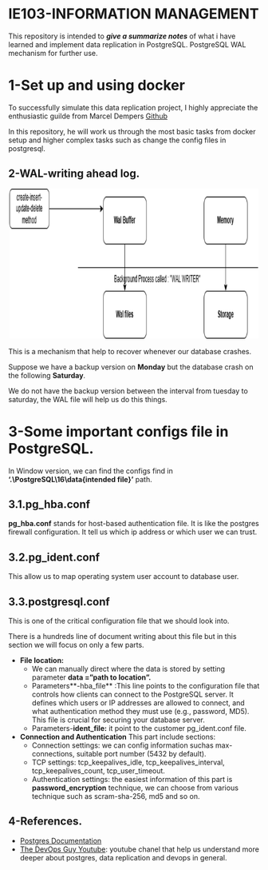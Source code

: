 # IE103-INFORMATION MANAGEMENT

This repository is intended to **_give a summarize notes_** of what i have learned and implement data replication in PostgreSQL. PostgreSQL WAL mechanism for further use.

# 1-Set up and using docker

To successfully simulate this data replication project, I highly appreciate the enthusiastic guilde from Marcel Dempers [Github](https://github.com/marcel-dempers/docker-development-youtube-series/tree/master/storage/databases/postgresql)

In this repository, he will work us through the most basic tasks from docker setup and higher complex tasks such as change the config files in postgresql.

## 2-WAL-writing ahead log.

<div style="text-align: center"><img src=".\media\WAL.png" width="500" height="300" alt="WAL machenism"></div>

This is a mechanism that help to recover whenever our database crashes.

Suppose we have a backup version on **Monday** but the database crash on the following **Saturday**.

We do not have the backup version between the interval from tuesday to saturday, the WAL file will help us do this things.

# 3-Some important configs file in PostgreSQL.

In Window version, we can find the configs find in **‘.\PostgreSQL\16\data\{intended file}’** path.

## 3.1.pg_hba.conf

**pg_hba.conf** stands for host-based authentication file. It is like the postgres firewall configuration. It tell us which ip address or which user we can trust.

## 3.2.pg_ident.conf

This allow us to map operating system user account to database user.

## 3.3.postgresql.conf

This is one of the critical configuration file that we should look into.

There is a hundreds line of document writing about this file but in this section we will focus on only a few parts.

- **File location:**
  - We can manually direct where the data is stored by setting parameter **data =”**path to location**”.**
  - Parameters**-hba_file** :This line points to the configuration file that controls how clients can connect to the PostgreSQL server. It defines which users or IP addresses are allowed to connect, and what authentication method they must use (e.g., password, MD5). This file is crucial for securing your database server.
  - Parameters-**ident_file:** it point to the customer pg_ident.conf file.
- **Connection and Authentication**
  This part include sections:
  - Connection settings: we can config information suchas max-connections, suitable port number (5432 by default).
  - TCP settings: tcp_keepalives_idle, tcp_keepalives_interval, tcp_keepalives_count, tcp_user_timeout.
  - Authentication settings: the easiest information of this part is **password_encryption** technique, we can choose from various technique such as scram-sha-256, md5 and so on.

## 4-References.

- [Postgres Documentation](https://www.postgresql.org/docs/)
- [The DevOps Guy Youtube](https://www.youtube.com/playlist?list=PLHq1uqvAteVsnMSMVp-Tcb0MSBVKQ7GLg): youtube chanel that help us understand more deeper about postgres, data replication and devops in general.
